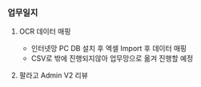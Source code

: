 ### 업무일지

1. OCR 데이터 매핑

   - 인터넷망 PC DB 설치 후 엑셀 Import 후 데이터 매핑
   - CSV로 밖에 진행되지않아 업무망으로 옮겨 진행할 예정

2. 팔라고 Admin V2 리뷰
